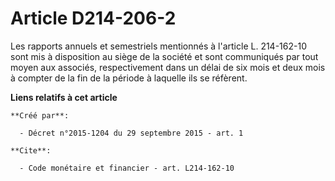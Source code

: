 # Article D214-206-2

Les rapports annuels et semestriels mentionnés à l'article L. 214-162-10 sont mis à disposition au siège de la société et
sont communiqués par tout moyen aux associés, respectivement dans un délai de six mois et deux mois à compter de la fin de la
période à laquelle ils se réfèrent.

**Liens relatifs à cet article**

	**Créé par**:

	  - Décret n°2015-1204 du 29 septembre 2015 - art. 1

	**Cite**:

	  - Code monétaire et financier - art. L214-162-10
